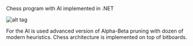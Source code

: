 Chess program with AI implemented in .NET

![alt tag](https://raw.githubusercontent.com/Ribtoks/Queem/master/QueemScreenshot.png)

For the AI is used advanced version of Alpha-Beta pruning with dozen of modern heuristics. 
Chess architecture is implemented on top of bitboards.
